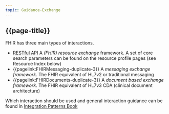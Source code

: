 ```yaml
---
topic: Guidance-Exchange
---
```

## {{page-title}}

FHIR has three main types of interactions. 

- <a href="https://www.hl7.org/fhir/http.html" target="_blank">RESTful API</a> A *(FHIR) resource exchange* framework. A set of core search parameters can be found on the resource profile pages (see Resource Index below)
- {{pagelink:FHIRMessaging-duplicate-3}} A *messaging exchange framework*. The FHIR equivalent of HL7v2 or traditional messaging
- {{pagelink:FHIRDocuments-duplicate-3}} A *document based exchange framework*. The FHIR equivalent of HL7v3 CDA (clinical document architecture)

Which interaction should be used and general interaction guidance can be found in [Integration Patterns Book](https://digital.nhs.uk/about-nhs-digital/our-work/nhs-digital-architecture/integration-patterns-book)